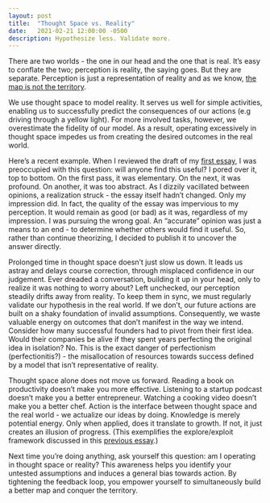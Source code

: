 ```yaml
---
layout: post
title:  "Thought Space vs. Reality"
date:   2021-02-21 12:00:00 -0500
description: Hypothesize less. Validate more.
---
```

There are two worlds - the one in our head and the one that is real. It’s easy to conflate the two; perception is reality, the saying goes. But they are separate. Perception is just a representation of reality and as we know, [the map is not the territory](https://en.wikipedia.org/wiki/Map%E2%80%93territory_relation).

We use thought space to model reality. It serves us well for simple activities, enabling us to successfully predict the consequences of our actions (e.g driving through a yellow light). For more involved tasks, however, we overestimate the fidelity of our model. As a result, operating excessively in thought space impedes us from creating the desired outcomes in the real world.

Here’s a recent example. When I reviewed the draft of my [first essay](/feeds-considered-harmful), I was preoccupied with this question: will anyone find this useful? I pored over it, top to bottom. On the first pass, it was elementary. On the next, it was profound. On another, it was too abstract. As I dizzily vacillated between opinions, a realization struck - the essay itself hadn’t changed. Only my impression did. In fact, the quality of the essay was impervious to my perception. It would remain as good (or bad) as it was, regardless of my impression. I was pursuing the wrong goal. An “accurate” opinion was just a means to an end - to determine whether others would find it useful. So, rather than continue theorizing, I decided to publish it to uncover the answer directly.

Prolonged time in thought space doesn’t just slow us down. It leads us astray and delays course correction, through misplaced confidence in our judgement. Ever dreaded a conversation, building it up in your head, only to realize it was nothing to worry about? Left unchecked, our perception steadily drifts away from reality. To keep them in sync, we must regularly validate our hypothesis in the real world. If we don’t, our future actions are built on a shaky foundation of invalid assumptions. Consequently, we waste valuable energy on outcomes that don’t manifest in the way we intend. Consider how many successful founders had to pivot from their first idea. Would their companies be alive if they spent years perfecting the original idea in isolation? No. This is the exact danger of perfectionism (perfectionitis?) - the misallocation of resources towards success defined by a model that isn’t representative of reality. 

Thought space alone does not move us forward. Reading a book on productivity doesn’t make you more effective. Listening to a startup podcast doesn’t make you a better entrepreneur. Watching a cooking video doesn’t make you a better chef. Action is the interface between thought space and the real world - we actualize our ideas by doing. Knowledge is merely potential energy. Only when applied, does it translate to growth. If not, it just creates an illusion of progress. (This exemplifies the explore/exploit framework discussed in this [previous essay](/feeds-considered-harmful).)

Next time you’re doing anything, ask yourself this question: am I operating in thought space or reality? This awareness helps you identify your untested assumptions and induces a general bias towards action. By tightening the feedback loop, you empower yourself to simultaneously build a better map and conquer the territory.